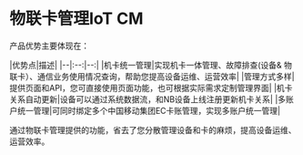 

#  物联卡管理IoT CM
产品优势主要体现在：

|优势点|描述|
|--|:--:|--:|
|机卡统一管理|实现机卡一体管理、故障排查(设备& 物联卡）、通信业务使用情况查询，帮助您提高设备运维、运营效率|
|管理方式多样|提供页面和API，您可直接使用页面功能，也可根据实际需求定制管理界面|
|机卡关系自动更新|设备可以通过系统数据流，和NB设备上线注册更新机卡关系|
|多账户统一管理|可同时绑定多个中国移动集团EC卡账管理，实现多账户统一管理|

通过物联卡管理提供的功能，省去了您分散管理设备和卡的麻烦，提高设备运维、运营效率。

